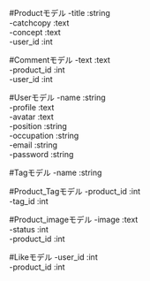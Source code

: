 #Productモデル
-title       :string  
-catchcopy   :text  
-concept     :text  
-user_id     :int  

#Commentモデル
-text        :text  
-product_id  :int  
-user_id     :int  

#Userモデル
-name        :string  
-profile     :text  
-avatar      :text  
-position     :string  
-occupation  :string  
-email       :string  
-password    :string  

#Tagモデル
-name        :string  

#Product_Tagモデル
-product_id  :int  
-tag_id      :int  

#Product_imageモデル
-image       :text  
-status      :int  
-product_id  :int  

#Likeモデル
-user_id     :int  
-product_id  :int  
